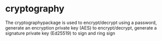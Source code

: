 # cryptography
The cryptographypackage is used to encrypt/decrypt using a password, generate an encryption private key (AES) to encrypt/decrypt, generate a signature private key (Ed25519) to sign and ring sign
